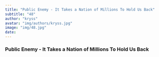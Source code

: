 ```yaml
---
title: "Public Enemy - It Takes a Nation of Millions To Hold Us Back"
subtitle: "48"
author: "kryss"
avatar: "img/authors/kryss.jpg"
image: "img/48.jpg"
date:
---
```


### Public Enemy - It Takes a Nation of Millions To Hold Us Back
